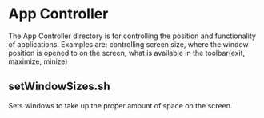 # App Controller

The App Controller directory is for controlling the position and functionality
of applications.  Examples are: controlling screen size, where the window position
is opened to on the screen, what is available in the toolbar(exit, maximize, minize)

## setWindowSizes.sh
Sets windows to take up the proper amount of space on the screen.
